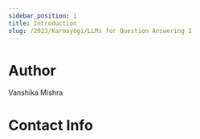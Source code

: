 ```yaml
---
sidebar_position: 1
title: Introduction
slug: /2023/Karmayogi/LLMs for Question Answering 1
---
```



# Author
Vanshika Mishra 

# Contact Info
<!-- - [Email](mailto:mvanshika23@gmail.com) 
<!-- - [Linked In](https://www.linkedin.com/in/vanshika-mishra2308/) 
<!-- - [GitHub](https://github.com/vanshika230) 

# Project Description

